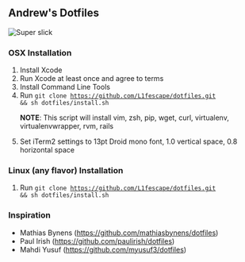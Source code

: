 ## Andrew's Dotfiles

![Super slick](http://f.cl.ly/items/2n2t0J2D021f2b2f0a1Q/Screen%20Shot%202013-06-05%20at%2010.22.31%20PM.png)

### OSX Installation
1. Install Xcode
2. Run Xcode at least once and agree to terms
3. Install Command Line Tools
4. Run <code>git clone https://github.com/L1fescape/dotfiles.git && sh dotfiles/install.sh</code>
    <p><b>NOTE</b>: This script will install vim, zsh, pip, wget, curl, virtualenv, virtualenvwrapper, rvm, rails</p>
5. Set iTerm2 settings to 13pt Droid mono font, 1.0 vertical space, 0.8 horizontal space

### Linux (any flavor) Installation
1. Run <code>git clone https://github.com/L1fescape/dotfiles.git && sh dotfiles/install.sh</code>

### Inspiration
* Mathias Bynens (https://github.com/mathiasbynens/dotfiles)
* Paul Irish (https://github.com/paulirish/dotfiles)
* Mahdi Yusuf (https://github.com/myusuf3/dotfiles)
